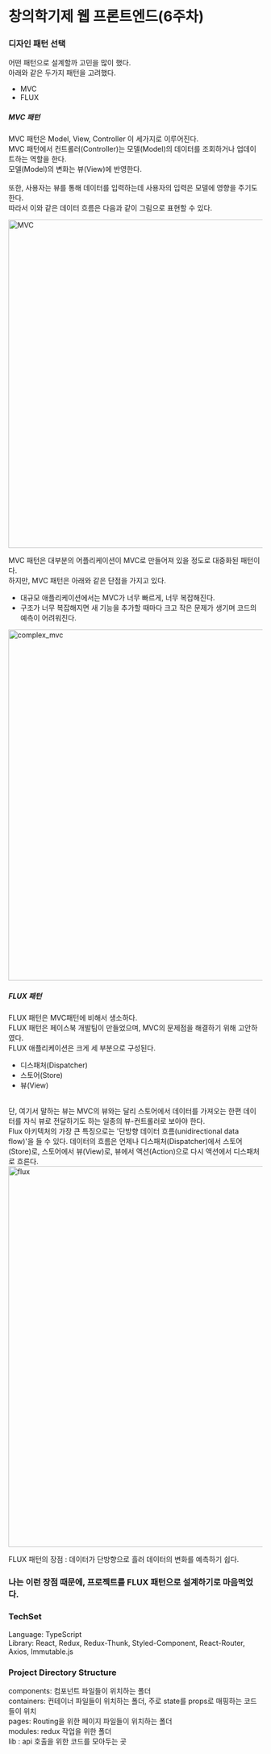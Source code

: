 # 창의학기제 웹 프론트엔드(6주차)

### 디자인 패턴 선택     
어떤 패턴으로 설계할까 고민을 많이 했다.   
아래와 같은 두가지 패턴을 고려했다.   
- MVC   
- FLUX   

##### MVC 패턴   
MVC 패턴은 Model, View, Controller 이 세가지로 이루어진다.   
MVC 패턴에서 컨트롤러(Controller)는 모델(Model)의 데이터를 조회하거나 업데이트하는 역할을 한다.    
모델(Model)의 변화는 뷰(View)에 반영한다.    
<br/>
또한, 사용자는 뷰를 통해 데이터를 입력하는데 사용자의 입력은 모델에 영향을 주기도 한다.    
따라서 이와 같은 데이터 흐름은 다음과 같이 그림으로 표현할 수 있다.   

<img width="651" alt="MVC" src="https://user-images.githubusercontent.com/52201658/80009158-a356eb00-8503-11ea-934f-49465a02a5a4.png">   

MVC 패턴은 대부분의 어플리케이션이 MVC로 만들어져 있을 정도로 대중화된 패턴이다.   
하지만, MVC 패턴은 아래와 같은 단점을 가지고 있다.   
- 대규모 애플리케이션에서는 MVC가 너무 빠르게, 너무 복잡해진다.  
- 구조가 너무 복잡해지면 새 기능을 추가할 때마다 크고 작은 문제가 생기며 코드의 예측이 어려워진다.   


<img width="696" alt="complex_mvc" src="https://user-images.githubusercontent.com/52201658/80009818-8a9b0500-8504-11ea-8bf7-40d48b340639.png">

##### FLUX 패턴   
FLUX 패턴은 MVC패턴에 비해서 생소하다.   
FLUX 패턴은 페이스북 개발팀이 만들었으며, MVC의 문제점을 해결하기 위해 고안하였다.   
FLUX 애플리케이션은 크게 세 부분으로 구성된다.    
- 디스패처(Dispatcher)    
- 스토어(Store)    
- 뷰(View)   
<br/>
단, 여기서 말하는 뷰는 MVC의 뷰와는 달리 스토어에서 데이터를 가져오는 한편 데이터를 자식 뷰로 전달하기도 하는 일종의 뷰-컨트롤러로 보아야 한다.  
<br/>
Flux 아키텍처의 가장 큰 특징으로는 '단방향 데이터 흐름(unidirectional data flow)'을 들 수 있다.       
데이터의 흐름은 언제나 디스패처(Dispatcher)에서 스토어(Store)로, 스토어에서 뷰(View)로, 뷰에서 액션(Action)으로 다시 액션에서 디스패처로 흐른다.  

<img width="755" alt="flux" src="https://user-images.githubusercontent.com/52201658/80010468-6e4b9800-8505-11ea-9a03-e25719192a97.png">

FLUX 패턴의 장점 : 데이터가 단방향으로 흘러 데이터의 변화를 예측하기 쉽다.   

### 나는 이런 장점 때문에, 프로젝트를 FLUX 패턴으로 설계하기로 마음먹었다.   

### TechSet   
Language: TypeScript   
Library: React, Redux, Redux-Thunk, Styled-Component, React-Router, Axios, Immutable.js

### Project Directory Structure   
components: 컴포넌트 파일들이 위치하는 폴더   
containers: 컨테이너 파일들이 위치하는 폴더, 주로 state를 props로 매핑하는 코드들이 위치   
pages: Routing을 위한 페이지 파일들이 위치하는 폴더   
modules: redux 작업을 위한 폴더    
lib : api 호출을 위한 코드를 모아두는 곳   

